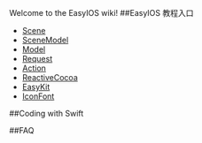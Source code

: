 Welcome to the EasyIOS wiki!
##EasyIOS 教程入口
* [Scene](Scene)
* [SceneModel](SceneModel)
* [Model](Model)
* [Request](Request)
* [Action](Action)
* [ReactiveCocoa](ReactiveCocoa)
* [EasyKit](EasyKit)
* [IconFont](IconFont)

##Coding with Swift
 
##FAQ